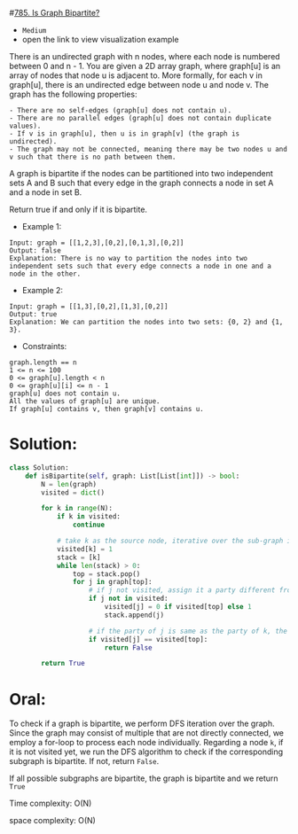 #[785. Is Graph Bipartite?](https://leetcode.com/problems/is-graph-bipartite/description/) 
+ `Medium`
+ open the link to view visualization example

There is an undirected graph with n nodes, where each node is numbered between 0 and n - 1. You are given a 2D array graph, where graph[u] is an array of nodes that node u is adjacent to. More formally, for each v in graph[u], there is an undirected edge between node u and node v. The graph has the following properties:

```
- There are no self-edges (graph[u] does not contain u).
- There are no parallel edges (graph[u] does not contain duplicate values).
- If v is in graph[u], then u is in graph[v] (the graph is undirected).
- The graph may not be connected, meaning there may be two nodes u and v such that there is no path between them.
```

A graph is bipartite if the nodes can be partitioned into two independent sets A and B such that every edge in the graph connects a node in set A and a node in set B.

Return true if and only if it is bipartite.

+ Example 1:
```
Input: graph = [[1,2,3],[0,2],[0,1,3],[0,2]]
Output: false
Explanation: There is no way to partition the nodes into two independent sets such that every edge connects a node in one and a node in the other.
```

+ Example 2:

```
Input: graph = [[1,3],[0,2],[1,3],[0,2]]
Output: true
Explanation: We can partition the nodes into two sets: {0, 2} and {1, 3}.
```

+ Constraints:

```
graph.length == n
1 <= n <= 100
0 <= graph[u].length < n
0 <= graph[u][i] <= n - 1
graph[u] does not contain u.
All the values of graph[u] are unique.
If graph[u] contains v, then graph[v] contains u.
```

# Solution:
```python {.line-numbers}
class Solution:
    def isBipartite(self, graph: List[List[int]]) -> bool:
        N = len(graph)
        visited = dict()

        for k in range(N):
            if k in visited:
                continue

            # take k as the source node, iterative over the sub-graph including k
            visited[k] = 1
            stack = [k]
            while len(stack) > 0:
                top = stack.pop()
                for j in graph[top]:
                    # if j not visited, assign it a party different from k.
                    if j not in visited:
                        visited[j] = 0 if visited[top] else 1
                        stack.append(j)

                    # if the party of j is same as the party of k, the graph is not Bipartite.
                    if visited[j] == visited[top]:
                        return False

        return True
```

# Oral:
To check if a graph is bipartite, we perform DFS iteration over the graph. Since the graph may consist of multiple that are not directly connected, we employ a for-loop to process each node individually. Regarding a node `k`, if it is not visited yet, we run the DFS algorithm to check if the corresponding subgraph is bipartite. If not, return `False`.

If all possible subgraphs are bipartite, the graph is bipartite and we return `True`

Time complexity: O(N)

space complexity: O(N)
